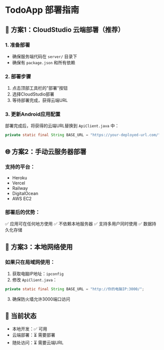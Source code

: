 # TodoApp 部署指南

## 🚀 方案1：CloudStudio 云端部署（推荐）

### 1. 准备部署
- 确保服务端代码在 `server/` 目录下
- 确保有 `package.json` 和所有依赖

### 2. 部署步骤
1. 点击顶部工具栏的"部署"按钮
2. 选择CloudStudio部署
3. 等待部署完成，获得云端URL

### 3. 更新Android应用配置
部署完成后，将获得的云端URL替换到 `ApiClient.java` 中：
```java
private static final String BASE_URL = "https://your-deployed-url.com/";
```

## 🌐 方案2：手动云服务器部署

### 支持的平台：
- Heroku
- Vercel  
- Railway
- DigitalOcean
- AWS EC2

### 部署后的优势：
✅ 应用可在任何地方使用
✅ 不依赖本地服务器
✅ 支持多用户同时使用
✅ 数据持久化存储

## 📱 方案3：本地网络使用

### 如果只在局域网使用：
1. 获取电脑IP地址：`ipconfig`
2. 修改 `ApiClient.java`：
```java
private static final String BASE_URL = "http://你的电脑IP:3000/";
```
3. 确保防火墙允许3000端口访问

## 🔧 当前状态
- 本地开发：✅ 可用
- 云端部署：⏳ 需要部署
- 随处访问：⏳ 需要云端URL